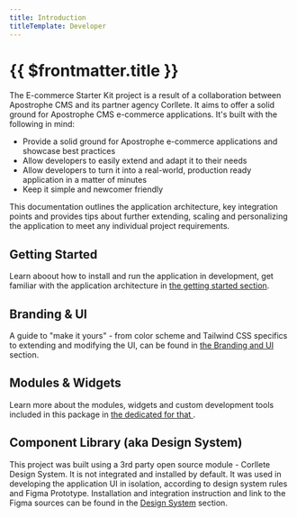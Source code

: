 ```yaml
---
title: Introduction
titleTemplate: Developer
---
```


# {{ $frontmatter.title }}
  
The E-commerce Starter Kit project is a result of a collaboration between Apostrophe CMS and its partner agency Corllete. It aims to offer a solid ground for Apostrophe CMS e-commerce applications. It's built with the following in mind:
- Provide a solid ground for Apostrophe e-commerce applications and showcase best practices
- Allow developers to easily extend and adapt it to their needs
- Allow developers to turn it into a real-world, production ready application in a matter of minutes
- Keep it simple and newcomer friendly

This documentation outlines the application architecture, key integration points and provides tips about further extending, scaling and personalizing the application to meet any individual project requirements.

## Getting Started

Learn aboout how to install and run the application in development, get familiar with the application architecture in [the getting started section](/developer/getting-started). 

## Branding & UI

A guide to "make it yours" - from color scheme and Tailwind CSS specifics to extending and modifying the UI, can be found in [the Branding and UI](/developer/branding-and-ui) section.

## Modules & Widgets

Learn more about the modules, widgets and custom development tools included in this package in [the dedicated for that ](/developer/modules-and-widgets).

## Component Library (aka Design System)

This project was built using a 3rd party open source module - Corllete Design System. It is not integrated and installed by default. It was used in developing the application UI in isolation, according to design system rules and Figma Prototype. Installation and integration instruction and link to the Figma sources can be found in the [Design System](/developer/design-system) section. 
